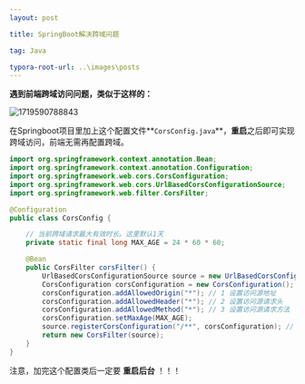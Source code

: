 ```yaml
---
layout: post

title: SpringBoot解决跨域问题

tag: Java

typora-root-url: ..\images\posts
---
```


**遇到前端跨域访问问题，类似于这样的：**

![1719590788843](/Java/SpringBoot解决跨域问题/1719590788843.jpg)

在Springboot项目里加上这个配置文件**`CorsConfig.java`**，**重启**之后即可实现跨域访问，前端无需再配置跨域。 

```java
import org.springframework.context.annotation.Bean;
import org.springframework.context.annotation.Configuration;
import org.springframework.web.cors.CorsConfiguration;
import org.springframework.web.cors.UrlBasedCorsConfigurationSource;
import org.springframework.web.filter.CorsFilter;

@Configuration
public class CorsConfig {

    // 当前跨域请求最大有效时长。这里默认1天
    private static final long MAX_AGE = 24 * 60 * 60;

    @Bean
    public CorsFilter corsFilter() {
        UrlBasedCorsConfigurationSource source = new UrlBasedCorsConfigurationSource();
        CorsConfiguration corsConfiguration = new CorsConfiguration();
        corsConfiguration.addAllowedOrigin("*"); // 1 设置访问源地址
        corsConfiguration.addAllowedHeader("*"); // 2 设置访问源请求头
        corsConfiguration.addAllowedMethod("*"); // 3 设置访问源请求方法
        corsConfiguration.setMaxAge(MAX_AGE);
        source.registerCorsConfiguration("/**", corsConfiguration); // 4 对接口配置跨域设置
        return new CorsFilter(source);
    }
}
```

注意，加完这个配置类后一定要 **重启后台**  ！！！    